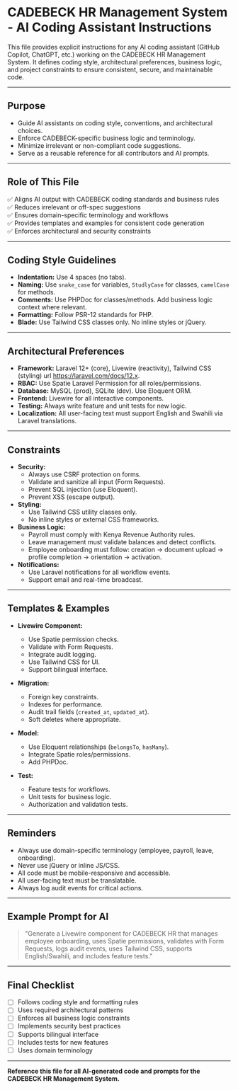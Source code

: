 # CADEBECK HR Management System - AI Coding Assistant Instructions

This file provides explicit instructions for any AI coding assistant (GitHub Copilot, ChatGPT, etc.) working on the CADEBECK HR Management System. It defines coding style, architectural preferences, business logic, and project constraints to ensure consistent, secure, and maintainable code.

---

## Purpose

- Guide AI assistants on coding style, conventions, and architectural choices.
- Enforce CADEBECK-specific business logic and terminology.
- Minimize irrelevant or non-compliant code suggestions.
- Serve as a reusable reference for all contributors and AI prompts.

---

## Role of This File

✅ Aligns AI output with CADEBECK coding standards and business rules  
✅ Reduces irrelevant or off-spec suggestions  
✅ Ensures domain-specific terminology and workflows  
✅ Provides templates and examples for consistent code generation  
✅ Enforces architectural and security constraints

---

## Coding Style Guidelines

- **Indentation:** Use 4 spaces (no tabs).
- **Naming:** Use `snake_case` for variables, `StudlyCase` for classes, `camelCase` for methods.
- **Comments:** Use PHPDoc for classes/methods. Add business logic context where relevant.
- **Formatting:** Follow PSR-12 standards for PHP.  
- **Blade:** Use Tailwind CSS classes only. No inline styles or jQuery.

---

## Architectural Preferences

- **Framework:** Laravel 12+ (core), Livewire (reactivity), Tailwind CSS (styling) url https://laravel.com/docs/12.x.
- **RBAC:** Use Spatie Laravel Permission for all roles/permissions.
- **Database:** MySQL (prod), SQLite (dev). Use Eloquent ORM.
- **Frontend:** Livewire for all interactive components.
- **Testing:** Always write feature and unit tests for new logic.
- **Localization:** All user-facing text must support English and Swahili via Laravel translations.

---

## Constraints

- **Security:**  
    - Always use CSRF protection on forms.
    - Validate and sanitize all input (Form Requests).
    - Prevent SQL injection (use Eloquent).
    - Prevent XSS (escape output).
- **Styling:**  
    - Use Tailwind CSS utility classes only.
    - No inline styles or external CSS frameworks.
- **Business Logic:**  
    - Payroll must comply with Kenya Revenue Authority rules.
    - Leave management must validate balances and detect conflicts.
    - Employee onboarding must follow: creation → document upload → profile completion → orientation → activation.
- **Notifications:**  
    - Use Laravel notifications for all workflow events.
    - Support email and real-time broadcast.

---

## Templates & Examples

- **Livewire Component:**  
    - Use Spatie permission checks.
    - Validate with Form Requests.
    - Integrate audit logging.
    - Use Tailwind CSS for UI.
    - Support bilingual interface.

- **Migration:**  
    - Foreign key constraints.
    - Indexes for performance.
    - Audit trail fields (`created_at`, `updated_at`).
    - Soft deletes where appropriate.

- **Model:**  
    - Use Eloquent relationships (`belongsTo`, `hasMany`).
    - Integrate Spatie roles/permissions.
    - Add PHPDoc.

- **Test:**  
    - Feature tests for workflows.
    - Unit tests for business logic.
    - Authorization and validation tests.

---

## Reminders

- Always use domain-specific terminology (employee, payroll, leave, onboarding).
- Never use jQuery or inline JS/CSS.
- All code must be mobile-responsive and accessible.
- All user-facing text must be translatable.
- Always log audit events for critical actions.

---

## Example Prompt for AI

> "Generate a Livewire component for CADEBECK HR that manages employee onboarding, uses Spatie permissions, validates with Form Requests, logs audit events, uses Tailwind CSS, supports English/Swahili, and includes feature tests."

---

## Final Checklist

- [ ] Follows coding style and formatting rules
- [ ] Uses required architectural patterns
- [ ] Enforces all business logic constraints
- [ ] Implements security best practices
- [ ] Supports bilingual interface
- [ ] Includes tests for new features
- [ ] Uses domain terminology

---

**Reference this file for all AI-generated code and prompts for the CADEBECK HR Management System.**
